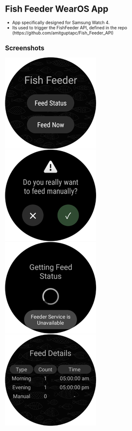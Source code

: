 <h1>Fish Feeder WearOS App</h1>
<ul>
<li>App specifically designed for Samsung Watch 4.</li>
<li>Its used to trigger the FishFeeder API, defined in the repo (https://github.com/amitguptapc/Fish_Feeder_API)</li>
</ul>
<h2>Screenshots</h2>
<img width="300px" src="app/screenshots/home.png"> <img width="300px" src="app/screenshots/confirm.png">
<img width="300px" src="app/screenshots/load.png"> <img width="300px" src="app/screenshots/details.png">
